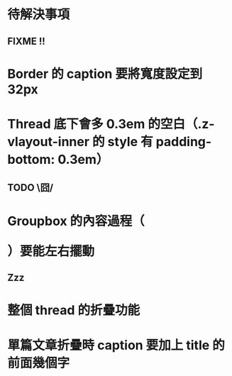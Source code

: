 待解決事項
========

FIXME !!
--------
# Border 的 caption 要將寬度設定到 32px
# Thread 底下會多 0.3em 的空白（.z-vlayout-inner 的 style 有 padding-bottom: 0.3em）

TODO \囧/
---------
# Groupbox 的內容過程（<pre>）要能左右擺動

Zzz
---
# 整個 thread 的折疊功能
# 單篇文章折疊時 caption 要加上 title 的前面幾個字

